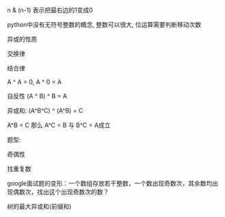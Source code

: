 n & (n-1) 表示把最右边的1变成0

python中没有无符号整数的概念, 整数可以很大, 位运算需要判断移动次数





异或的性质

交换律

结合律

A ^ A = 0, A ^ 0 = A

自反性 (A ^ B) ^ B = A


异或和:  (A^B^C) ^ (A^B) = C


A^B = C  那么 A^C = B 与 B^C = A成立


题型:

奇偶性

找重复数

google面试题的变形：一个数组存放若干整数，一个数出现奇数次，其余数均出现偶数次，找出这个出现奇数次的数？

树的最大异或和(前缀和)